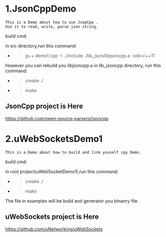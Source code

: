 # 1.JsonCppDemo
    This is a Demo about how to use JsopCpp .
    Use it to read, write, parse json string.

build cmd:

  in src directory,run this command:
 - > g++ demo1.cpp -I ../include  ./lib_json/libjsoncpp.a -std=c++11

  However you can rebuild you libjsoncpp.a 
  in lib_jsoncpp directory, run this command:
 - > cmake ./
 - > make 
 

## JsonCpp project is Here
https://github.com/open-source-parsers/jsoncpp


# 2.uWebSocketsDemo1
    This is a Demo about how to build and link youself cpp Demo.
   
build cmd:

  in root project(uWebSocketDemo1),run this command:
 - > cmake ./
 - > make 
 
  The file in examples will be build and generator you binanry file.
  
## uWebSockets project is Here  
https://github.com/uNetworking/uWebSockets



